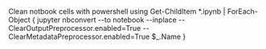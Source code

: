 Clean notbook cells with powershell using
Get-ChildItem \*.ipynb | ForEach-Object { jupyter nbconvert --to notebook --inplace --ClearOutputPreprocessor.enabled=True --ClearMetadataPreprocessor.enabled=True $\_.Name }
